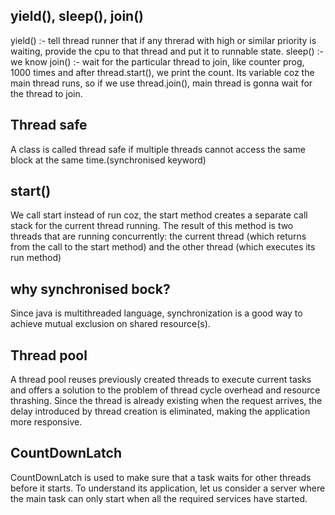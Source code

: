 ## yield(), sleep(), join()
   yield() :- tell thread runner that if any threrad with high or similar priority is waiting, provide the cpu to that thread
              and put it to runnable state.
   sleep() :- we know
   join() :- wait for the particular thread to join, like counter prog, 1000 times and after thread.start(), we print the
             count. Its variable coz the main thread runs, so if we use thread.join(), main thread is gonna wait for the 
             thread to join.
             
             
## Thread safe
   A class is called thread safe if multiple threads cannot access the same block at the same time.(synchronised keyword)

## start()
   We call start instead of run coz, the start method creates a separate call stack for the current thread running.
   The result of this method is two threads that are running concurrently: the current thread (which returns from the call to      the start method) and the other thread (which executes its run method)

## why synchronised bock?
   Since java is multithreaded language, synchronization is a good way to achieve mutual exclusion on shared resource(s).

## Thread pool
   A thread pool reuses previously created threads to execute current tasks and offers a solution to the problem of thread        cycle overhead and resource thrashing. Since the thread is already existing when the request arrives, the delay introduced      by thread creation is eliminated, making the application more responsive.

## CountDownLatch
   CountDownLatch is used to make sure that a task waits for other threads before it starts. To understand its application,      let us consider a server where the main task can only start when all the required services have started.
